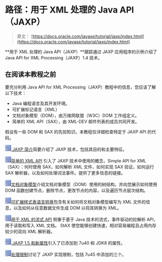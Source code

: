 # 路径：用于 XML 处理的 Java API（JAXP）

> 原文： [https://docs.oracle.com/javase/tutorial/jaxp/index.html](https://docs.oracle.com/javase/tutorial/jaxp/index.html)

**用于 XML 处理的 Java API（JAXP）**跟踪通过 JAXP 应用程序的示例介绍了 Java API for XML Processing（JAXP）1.4 技术。

## 在阅读本教程之前

要充分利用 Java API for XML Processing（JAXP）教程中的信息，您应该了解以下技术：

*   Java 编程语言及其开发环境。
*   可扩展标记语言（XML）
*   文档对象模型（DOM），由万维网联盟（W3C）DOM 工作组定义。
*   简单的 XML API（SAX），由 XML-DEV 邮件列表的成员共同开发。

假设有一些 DOM 和 SAX 的先验知识。本教程仅详细检查特定于 JAXP API 的代码。

[![Trail icon](img/b929e6c2f9f6c31f7b36a0212d7f1fef.jpg) JAXP 简介](intro/index.html)简要介绍了 JAXP 技术，包括其目的和主要特征。

[![Trail icon](img/b929e6c2f9f6c31f7b36a0212d7f1fef.jpg)简单的 XML API](sax/index.html) 引入了 JAXP 技术中使用的概念，Simple API for XML（SAX）：何时使用 SAX，如何解析 XML 文件，如何实现 SAX 验证，如何运行 SAX 解析器，以及如何处理词法事件。提供了更多信息的链接。

[![Trail icon](img/b929e6c2f9f6c31f7b36a0212d7f1fef.jpg)文档对象模型](dom/index.html)介绍文档对象模型（DOM）使用的树结构，并向您展示如何使用 DOM 函数创建节点，删除节点，更改节点的内容，以及遍历节点层次结构。

[![Trail icon](img/b929e6c2f9f6c31f7b36a0212d7f1fef.jpg)可扩展样式表语言转换](xslt/index.html)包含有关如何将文档对象模型编写为 XML 文件的信息，以及如何从任意数据文件生成 DOM 以将其转换为 XML。

[![Trail icon](img/b929e6c2f9f6c31f7b36a0212d7f1fef.jpg)用于 XML 的流式 API](stax/index.html) 侧重于基于 Java 技术的流式，事件驱动的拉解析 API，用于读取和写入 XML 文档。 StAX 使您能够创建快速，相对容易编程且占用内存较少的双向 XML 解析器。

[![Trail icon](img/b929e6c2f9f6c31f7b36a0212d7f1fef.jpg) JAXP 1.5 和新属性](properties/index.html)引入了已添加到 7u40 和 JDK8 的属性。

[![Trail icon](img/b929e6c2f9f6c31f7b36a0212d7f1fef.jpg)处理限制](limits/index.html)讨论了 JAXP 实现限制，包括 7u45 中添加的三个。